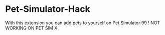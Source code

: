 # Pet-Simulator-Hack
With this extension you can add pets to yourself on Pet Simulator 99 ! NOT WORKING ON PET SIM X
